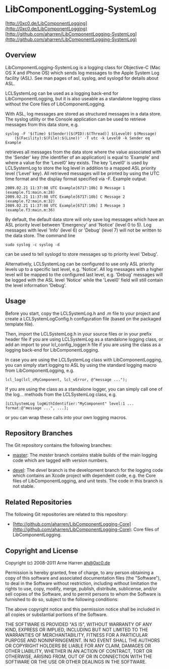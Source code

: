 

# LibComponentLogging-SystemLog

[http://0xc0.de/LibComponentLogging](http://0xc0.de/LibComponentLogging)    
[http://github.com/aharren/LibComponentLogging-SystemLog](http://github.com/aharren/LibComponentLogging-SystemLog)


## Overview

LibComponentLogging-SystemLog is a logging class for Objective-C (Mac OS X
and iPhone OS) which sends log messages to the Apple System Log facility (ASL).
See man pages of asl, syslog, and syslogd for details about ASL.

LCLSystemLog can be used as a logging back-end for LibComponentLogging, but it
is also useable as a standalone logging class without the Core files of
LibComponentLogging.

With ASL, log messages are stored as structured messages in a data store.
The syslog utility or the Console application can be used to retrieve messages
from this data store, e.g.

    syslog -F '$(Time) $(Sender)[$(PID):$(Thread)] $(Level0) $(Message)
        ($(Facility):$(File):$(Line))' -T utc -k Level0 -k Sender eq Example

retrieves all messages from the data store where the value associated with
the 'Sender' key (the identifier of an application) is equal to 'Example' and
where a value for the 'Level0' key exists. The key 'Level0' is used by
LCLSystemLog to store the log level in addition to a mapped ASL priority
level ('Level' key). All retrieved messages will be printed by using the UTC
time format and the display format specified via -F. Example output:

    2009.02.21 11:37:08 UTC Example[6717:10b] D Message 1 (example.f1:main.m:28)
    2009.02.21 11:37:08 UTC Example[6717:10b] C Message 2 (example.f2:main.m:32)
    2009.02.21 11:37:08 UTC Example[6717:10b] I Message 3 (example.f3:main.m:36)

By default, the default data store will only save log messages which have
an ASL priority level between 'Emergency' and 'Notice' (level 0 to 5). Log
messages with level 'Info' (level 6) or 'Debug' (level 7) will not be written
to the data store. The command line

    sudo syslog -c syslog -d

can be used to tell syslogd to store messages up to priority level 'Debug'.

Alternatively, LCLSystemLog can be configured to use only ASL priority levels
up to a specific last level, e.g. 'Notice'. All log messages with a higher level
will be mapped to the configured last level, e.g. 'Debug' messages will be
logged with the ASL level 'Notice' while the 'Level0' field will still contain
the level information 'Debug'.


## Usage

Before you start, copy the LCLSystemLog.h and .m file to your project and create
a LCLSystemLogConfig.h configuration file (based on the packaged template file).

Then, import the LCLSystemLog.h in your source files or in your prefix header
file if you are using LCLSystemLog as a standalone logging class, or add an
import to your lcl_config_logger.h file if you are using the class as a logging
back-end for LibComponentLogging.

In case you are using the LCLSystemLog class with LibComponentLogging, you can
simply start logging to ASL by using the standard logging macro from
LibComponentLogging, e.g.

    lcl_log(lcl_cMyComponent, lcl_vError, @"message ...");

If you are using the class as a standalone logger, you can simply call one of
the log... methods from the LCLSystemLog class, e.g.

    [LCLSystemLog logWithIdentifier:"MyComponent" level:1 ... format:@"message ...", ...];

or you can wrap these calls into your own logging macros.


## Repository Branches

The Git repository contains the following branches:

* [master](http://github.com/aharren/LibComponentLogging-SystemLog/tree/master):
  The *master* branch contains stable builds of the main logging code which are
  tagged with version numbers.

* [devel](http://github.com/aharren/LibComponentLogging-SystemLog/tree/devel):
  The *devel* branch is the development branch for the logging code which
  contains an Xcode project with dependent code, e.g. the Core files of
  LibComponentLogging, and unit tests. The code in this branch is not stable.


## Related Repositories

The following Git repositories are related to this repository: 

* [http://github.com/aharren/LibComponentLogging-Core](http://github.com/aharren/LibComponentLogging-Core):
  Core files of LibComponentLogging.


## Copyright and License

Copyright (c) 2008-2011 Arne Harren <ah@0xc0.de>

Permission is hereby granted, free of charge, to any person obtaining a copy
of this software and associated documentation files (the "Software"), to deal
in the Software without restriction, including without limitation the rights
to use, copy, modify, merge, publish, distribute, sublicense, and/or sell
copies of the Software, and to permit persons to whom the Software is
furnished to do so, subject to the following conditions:

The above copyright notice and this permission notice shall be included in
all copies or substantial portions of the Software.

THE SOFTWARE IS PROVIDED "AS IS", WITHOUT WARRANTY OF ANY KIND, EXPRESS OR
IMPLIED, INCLUDING BUT NOT LIMITED TO THE WARRANTIES OF MERCHANTABILITY,
FITNESS FOR A PARTICULAR PURPOSE AND NONINFRINGEMENT. IN NO EVENT SHALL THE
AUTHORS OR COPYRIGHT HOLDERS BE LIABLE FOR ANY CLAIM, DAMAGES OR OTHER
LIABILITY, WHETHER IN AN ACTION OF CONTRACT, TORT OR OTHERWISE, ARISING FROM,
OUT OF OR IN CONNECTION WITH THE SOFTWARE OR THE USE OR OTHER DEALINGS IN
THE SOFTWARE.

